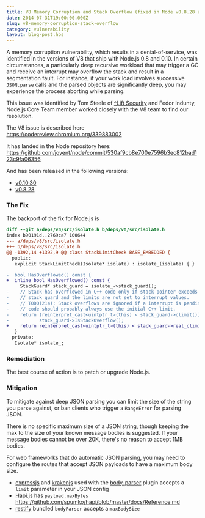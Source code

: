```yaml
---
title: V8 Memory Corruption and Stack Overflow (fixed in Node v0.8.28 and v0.10.30)
date: 2014-07-31T19:00:00.000Z
slug: v8-memory-corruption-stack-overflow
category: vulnerability
layout: blog-post.hbs
---
```


A memory corruption vulnerability, which results in a denial-of-service, was
identified in the versions of V8 that ship with Node.js 0.8 and 0.10. In
certain circumstances, a particularly deep recursive workload that may trigger
a GC and receive an interrupt may overflow the stack and result in a
segmentation fault. For instance, if your work load involves successive
`JSON.parse` calls and the parsed objects are significantly deep, you may
experience the process aborting while parsing.

This issue was identified by Tom Steele of [^Lift
Security](https://liftsecurity.io/) and Fedor Indunty, Node.js Core Team member
worked closely with the V8 team to find our resolution.

The V8 issue is described here https://codereview.chromium.org/339883002

It has landed in the Node repository here:
https://github.com/joyent/node/commit/530af9cb8e700e7596b3ec812bad123c9fa06356

And has been released in the following versions:

- [v0.10.30](https://nodejs.org/dist/v0.10.30)
- [v0.8.28](https://nodejs.org/dist/v0.8.28)

### The Fix

The backport of the fix for Node.js is

```diff
diff --git a/deps/v8/src/isolate.h b/deps/v8/src/isolate.h
index b90191d..2769ca7 100644
--- a/deps/v8/src/isolate.h
+++ b/deps/v8/src/isolate.h
@@ -1392,14 +1392,9 @@ class StackLimitCheck BASE_EMBEDDED {
  public:
   explicit StackLimitCheck(Isolate* isolate) : isolate_(isolate) { }

-  bool HasOverflowed() const {
+  inline bool HasOverflowed() const {
     StackGuard* stack_guard = isolate_->stack_guard();
-    // Stack has overflowed in C++ code only if stack pointer exceeds the C++
-    // stack guard and the limits are not set to interrupt values.
-    // TODO(214): Stack overflows are ignored if a interrupt is pending. This
-    // code should probably always use the initial C++ limit.
-    return (reinterpret_cast<uintptr_t>(this) < stack_guard->climit()) &&
-           stack_guard->IsStackOverflow();
+    return reinterpret_cast<uintptr_t>(this) < stack_guard->real_climit();
   }
  private:
   Isolate* isolate_;
```

### Remediation

The best course of action is to patch or upgrade Node.js.

### Mitigation

To mitigate against deep JSON parsing you can limit the size of the string you
parse against, or ban clients who trigger a `RangeError` for parsing JSON.

There is no specific maximum size of a JSON string, though keeping the max to
the size of your known message bodies is suggested. If your message bodies
cannot be over 20K, there's no reason to accept 1MB bodies.

For web frameworks that do automatic JSON parsing, you may need to configure
the routes that accept JSON payloads to have a maximum body size.

- [expressjs](http://expressjs.com) and [krakenjs](http://krakenjs.com) used with the [body-parser](https://github.com/expressjs/body-parser#bodyparserjsonoptions) plugin accepts a `limit` parameter in your JSON config
- [Hapi.js](http://hapijs.com) has `payload.maxBytes` https://github.com/spumko/hapi/blob/master/docs/Reference.md
- [restify](http://mcavage.me/node-restify/#Bundled-Plugins) bundled `bodyParser` accepts a `maxBodySize`
